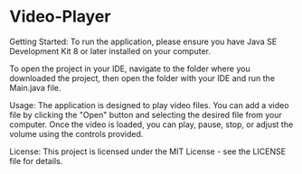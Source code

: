 # Video-Player

Getting Started:
To run the application, please ensure you have Java SE Development Kit 8 or later installed on your computer.

To open the project in your IDE, navigate to the folder where you downloaded the project, then open the folder with your IDE and run the Main.java file.

Usage:
The application is designed to play video files. You can add a video file by clicking the "Open" button and selecting the desired file from your computer. Once the video is loaded, you can play, pause, stop, or adjust the volume using the controls provided.

License:
This project is licensed under the MIT License - see the LICENSE file for details.
